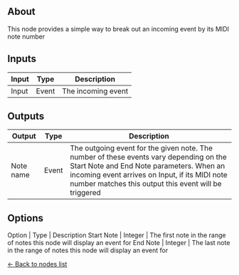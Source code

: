 ## About
This node provides a simple way to break out an incoming event by its MIDI note number

## Inputs
Input | Type | Description
------------ | ------|-------
Input | Event | The incoming event

## Outputs
Output | Type| Description
------------ | -------|------
Note name | Event | The outgoing event for the given note. The number of these events vary depending on the Start Note and End Note parameters. When an incoming event arrives on Input, if its MIDI note number matches this output this event will be triggered

## Options
Option | Type | Description
Start Note | Integer | The first note in the range of notes this node will display an event for
End Note | Integer | The last note in the range of notes this node will display an event for

[<- Back to nodes list](Nodes)
